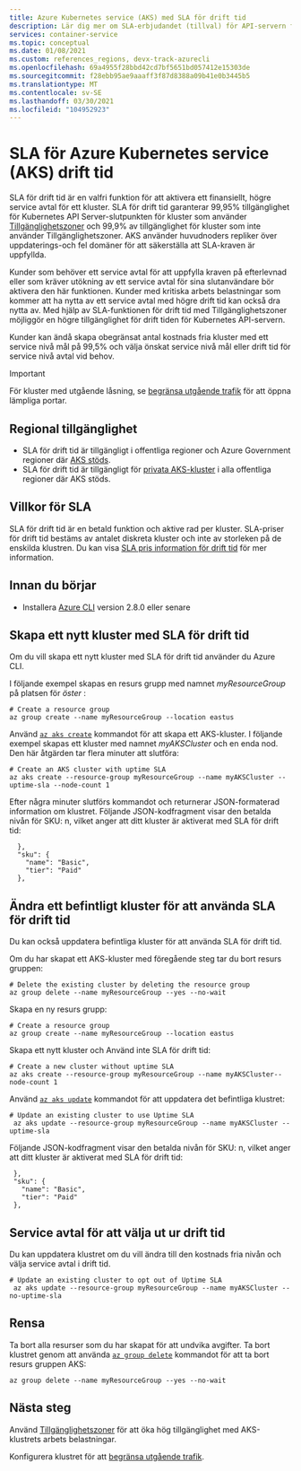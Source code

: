 ```yaml
---
title: Azure Kubernetes service (AKS) med SLA för drift tid
description: Lär dig mer om SLA-erbjudandet (tillval) för API-servern för Azure Kubernetes service (AKS).
services: container-service
ms.topic: conceptual
ms.date: 01/08/2021
ms.custom: references_regions, devx-track-azurecli
ms.openlocfilehash: 69a4955f28bbd42cd7bf5651bd057412e15303de
ms.sourcegitcommit: f28ebb95ae9aaaff3f87d8388a09b41e0b3445b5
ms.translationtype: MT
ms.contentlocale: sv-SE
ms.lasthandoff: 03/30/2021
ms.locfileid: "104952923"
---
```

# <a name="azure-kubernetes-service-aks-uptime-sla"></a>SLA för Azure Kubernetes service (AKS) drift tid

SLA för drift tid är en valfri funktion för att aktivera ett finansiellt, högre service avtal för ett kluster. SLA för drift tid garanterar 99,95% tillgänglighet för Kubernetes API Server-slutpunkten för kluster som använder [Tillgänglighetszoner][availability-zones] och 99,9% av tillgänglighet för kluster som inte använder Tillgänglighetszoner. AKS använder huvudnoders repliker över uppdaterings-och fel domäner för att säkerställa att SLA-kraven är uppfyllda.

Kunder som behöver ett service avtal för att uppfylla kraven på efterlevnad eller som kräver utökning av ett service avtal för sina slutanvändare bör aktivera den här funktionen. Kunder med kritiska arbets belastningar som kommer att ha nytta av ett service avtal med högre drift tid kan också dra nytta av. Med hjälp av SLA-funktionen för drift tid med Tillgänglighetszoner möjliggör en högre tillgänglighet för drift tiden för Kubernetes API-servern.  

Kunder kan ändå skapa obegränsat antal kostnads fria kluster med ett service nivå mål på 99,5% och välja önskat service nivå mål eller drift tid för service nivå avtal vid behov.

> [!Important]
> För kluster med utgående låsning, se [begränsa utgående trafik](limit-egress-traffic.md) för att öppna lämpliga portar.

## <a name="region-availability"></a>Regional tillgänglighet

* SLA för drift tid är tillgängligt i offentliga regioner och Azure Government regioner där [AKS stöds](https://azure.microsoft.com/global-infrastructure/services/?products=kubernetes-service).
* SLA för drift tid är tillgängligt för [privata AKS-kluster][private-clusters] i alla offentliga regioner där AKS stöds.

## <a name="sla-terms-and-conditions"></a>Villkor för SLA

SLA för drift tid är en betald funktion och aktive rad per kluster. SLA-priser för drift tid bestäms av antalet diskreta kluster och inte av storleken på de enskilda klustren. Du kan visa [SLA pris information för drift tid](https://azure.microsoft.com/pricing/details/kubernetes-service/) för mer information.

## <a name="before-you-begin"></a>Innan du börjar

* Installera [Azure CLI](/cli/azure/install-azure-cli) version 2.8.0 eller senare

## <a name="creating-a-new-cluster-with-uptime-sla"></a>Skapa ett nytt kluster med SLA för drift tid

Om du vill skapa ett nytt kluster med SLA för drift tid använder du Azure CLI.

I följande exempel skapas en resurs grupp med namnet *myResourceGroup* på platsen för *öster* :

```azurecli-interactive
# Create a resource group
az group create --name myResourceGroup --location eastus
```
Använd [`az aks create`][az-aks-create] kommandot för att skapa ett AKS-kluster. I följande exempel skapas ett kluster med namnet *myAKSCluster* och en enda nod. Den här åtgärden tar flera minuter att slutföra:

```azurecli-interactive
# Create an AKS cluster with uptime SLA
az aks create --resource-group myResourceGroup --name myAKSCluster --uptime-sla --node-count 1
```
Efter några minuter slutförs kommandot och returnerar JSON-formaterad information om klustret. Följande JSON-kodfragment visar den betalda nivån för SKU: n, vilket anger att ditt kluster är aktiverat med SLA för drift tid:

```output
  },
  "sku": {
    "name": "Basic",
    "tier": "Paid"
  },
```

## <a name="modify-an-existing-cluster-to-use-uptime-sla"></a>Ändra ett befintligt kluster för att använda SLA för drift tid

Du kan också uppdatera befintliga kluster för att använda SLA för drift tid.

Om du har skapat ett AKS-kluster med föregående steg tar du bort resurs gruppen:

```azurecli-interactive
# Delete the existing cluster by deleting the resource group 
az group delete --name myResourceGroup --yes --no-wait
```

Skapa en ny resurs grupp:

```azurecli-interactive
# Create a resource group
az group create --name myResourceGroup --location eastus
```

Skapa ett nytt kluster och Använd inte SLA för drift tid:

```azurecli-interactive
# Create a new cluster without uptime SLA
az aks create --resource-group myResourceGroup --name myAKSCluster--node-count 1
```

Använd [`az aks update`][az-aks-update] kommandot för att uppdatera det befintliga klustret:

```azurecli-interactive
# Update an existing cluster to use Uptime SLA
 az aks update --resource-group myResourceGroup --name myAKSCluster --uptime-sla
 ```

 Följande JSON-kodfragment visar den betalda nivån för SKU: n, vilket anger att ditt kluster är aktiverat med SLA för drift tid:

 ```output
  },
  "sku": {
    "name": "Basic",
    "tier": "Paid"
  },
  ```

## <a name="opt-out-of-uptime-sla"></a>Service avtal för att välja ut ur drift tid

Du kan uppdatera klustret om du vill ändra till den kostnads fria nivån och välja service avtal i drift tid.

```azurecli-interactive
# Update an existing cluster to opt out of Uptime SLA
 az aks update --resource-group myResourceGroup --name myAKSCluster --no-uptime-sla
 ```

## <a name="clean-up"></a>Rensa

Ta bort alla resurser som du har skapat för att undvika avgifter. Ta bort klustret genom att använda [`az group delete`][az-group-delete] kommandot för att ta bort resurs gruppen AKS:

```azurecli-interactive
az group delete --name myResourceGroup --yes --no-wait
```


## <a name="next-steps"></a>Nästa steg

Använd [Tillgänglighetszoner][availability-zones] för att öka hög tillgänglighet med AKS-klustrets arbets belastningar.

Konfigurera klustret för att [begränsa utgående trafik](limit-egress-traffic.md).

<!-- LINKS - External -->
[azure-support]: https://ms.portal.azure.com/#blade/Microsoft_Azure_Support/HelpAndSupportBlade/newsupportrequest
[region-availability]: https://azure.microsoft.com/global-infrastructure/services/?products=kubernetes-service

<!-- LINKS - Internal -->
[vm-skus]: ../virtual-machines/sizes.md
[nodepool-upgrade]: use-multiple-node-pools.md#upgrade-a-node-pool
[faq]: ./faq.md
[availability-zones]: ./availability-zones.md
[az-aks-create]: /cli/azure/aks?#az-aks-create
[limit-egress-traffic]: ./limit-egress-traffic.md
[az-extension-add]: /cli/azure/extension#az-extension-add
[az-extension-update]: /cli/azure/extension#az-extension-update
[az-aks-update]: /cli/azure/aks#az_aks_update
[az-group-delete]: /cli/azure/group#az-group-delete
[private-clusters]: private-clusters.md

